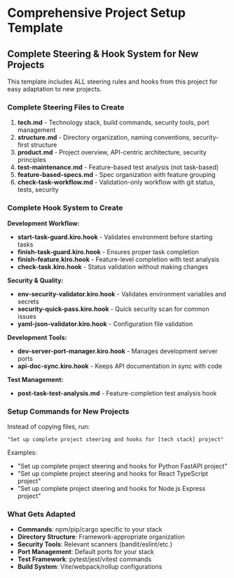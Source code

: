 # Comprehensive Project Setup Template

## Complete Steering & Hook System for New Projects

This template includes ALL steering rules and hooks from this project for easy adaptation to new projects.

### Complete Steering Files to Create

1. **tech.md** - Technology stack, build commands, security tools, port management
2. **structure.md** - Directory organization, naming conventions, security-first structure
3. **product.md** - Project overview, API-centric architecture, security principles
4. **test-maintenance.md** - Feature-based test analysis (not task-based)
5. **feature-based-specs.md** - Spec organization with feature grouping
6. **check-task-workflow.md** - Validation-only workflow with git status, tests, security

### Complete Hook System to Create

**Development Workflow:**
- **start-task-guard.kiro.hook** - Validates environment before starting tasks
- **finish-task-guard.kiro.hook** - Ensures proper task completion
- **finish-feature.kiro.hook** - Feature-level completion with test analysis
- **check-task.kiro.hook** - Status validation without making changes

**Security & Quality:**
- **env-security-validator.kiro.hook** - Validates environment variables and secrets
- **security-quick-pass.kiro.hook** - Quick security scan for common issues
- **yaml-json-validator.kiro.hook** - Configuration file validation

**Development Tools:**
- **dev-server-port-manager.kiro.hook** - Manages development server ports
- **api-doc-sync.kiro.hook** - Keeps API documentation in sync with code

**Test Management:**
- **post-task-test-analysis.md** - Feature-completion test analysis hook

### Setup Commands for New Projects

Instead of copying files, run:
```
"Set up complete project steering and hooks for [tech stack] project"
```

Examples:
- "Set up complete project steering and hooks for Python FastAPI project"
- "Set up complete project steering and hooks for React TypeScript project"
- "Set up complete project steering and hooks for Node.js Express project"

### What Gets Adapted

- **Commands**: npm/pip/cargo specific to your stack
- **Directory Structure**: Framework-appropriate organization
- **Security Tools**: Relevant scanners (bandit/eslint/etc.)
- **Port Management**: Default ports for your stack
- **Test Framework**: pytest/jest/vitest commands
- **Build System**: Vite/webpack/rollup configurations